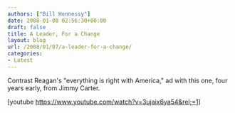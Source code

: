 ```yaml
---
authors: ["Bill Hennessy"]
date: 2008-01-08 02:56:30+00:00
draft: false
title: A Leader, For a Change
layout: blog
url: /2008/01/07/a-leader-for-a-change/
categories:
- Latest
---
```


Contrast Reagan's "everything is right with America," ad with this one, four years early, from Jimmy Carter.

[youtube https://www.youtube.com/watch?v=3ujaix6ya54&rel;=1]
